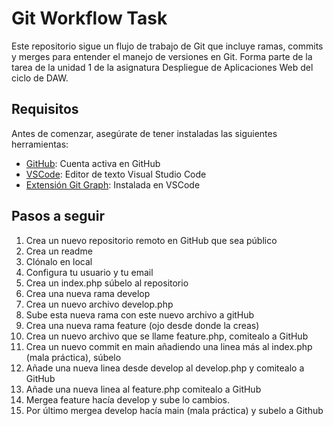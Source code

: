 # Git Workflow Task

Este repositorio sigue un flujo de trabajo de Git que incluye ramas, commits y merges para entender el manejo de versiones en Git. Forma parte de la tarea de la unidad 1 de la asignatura Despliegue de Aplicaciones Web del ciclo de DAW.

## Requisitos

Antes de comenzar, asegúrate de tener instaladas las siguientes herramientas:

- [GitHub](https://github.com): Cuenta activa en GitHub
- [VSCode](https://code.visualstudio.com): Editor de texto Visual Studio Code
- [Extensión Git Graph](https://marketplace.visualstudio.com/items?itemName=mhutchie.git-graph): Instalada en VSCode

## Pasos a seguir

1. Crea un nuevo repositorio remoto en GitHub que sea público
2. Crea un readme
3. Clónalo en local
4. Configura tu usuario y tu email
5. Crea un index.php súbelo al repositorio
6. Crea una nueva rama develop
7. Crea un nuevo archivo develop.php
8. Sube esta nueva rama con este nuevo archivo a gitHub
9. Crea una nueva rama feature (ojo desde donde la creas)
10. Crea un nuevo archivo que se llame feature.php, comitealo a GitHub
11. Crea un nuevo commit en main añadiendo una linea más al index.php (mala práctica), súbelo
12. Añade una nueva linea desde develop al develop.php y comitealo a GitHub
13. Añade una nueva linea al feature.php comitealo a GitHub
14. Mergea feature hacía develop y sube lo cambios.
15. Por último mergea develop hacía main (mala práctica) y subelo a Github
